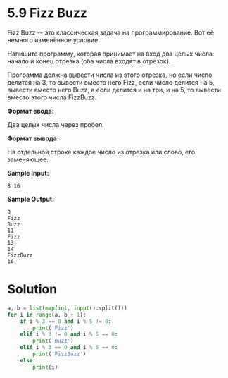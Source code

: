 # 5.9 Fizz Buzz
Fizz Buzz -- это классическая задача на программирование. Вот её немного изменённое условие.

Напишите программу, которая принимает на вход два целых числа: начало и конец отрезка (оба числа входят в отрезок).

Программа должна вывести числа из этого отрезка, но если число делится на 3, то вывести вместо него Fizz, если число делится на 5, вывести вместо него Buzz, а если делится и на три, и на 5, то вывести вместо этого числа FizzBuzz.

**Формат ввода:**

Два целых числа через пробел.

**Формат вывода:**

На отдельной строке каждое число из отрезка или слово, его заменяющее.

**Sample Input:**

`8 16`

**Sample Output:**
```
8
Fizz
Buzz
11
Fizz
13
14
FizzBuzz
16
```

# Solution
```python
a, b = list(map(int, input().split()))
for i in range(a, b + 1):
    if i % 3 == 0 and i % 5 != 0:
        print('Fizz')
    elif i % 3 != 0 and i % 5 == 0:
        print('Buzz')
    elif i % 3 == 0 and i % 5 == 0:
        print('FizzBuzz')
    else:
        print(i)
```